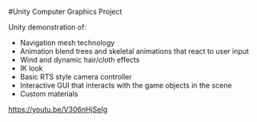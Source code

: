 #Unity Computer Graphics Project

Unity demonstration of:
- Navigation mesh technology
- Animation blend trees and skeletal animations that react to user input
- Wind and dynamic hair/cloth effects
- IK look
- Basic RTS style camera controller
- Interactive GUI that interacts with the game objects in the scene
- Custom materials

https://youtu.be/V306nHjSeIg
